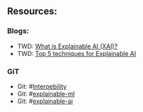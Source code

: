 


## Resources:

### Blogs:
- TWD: [What is Explainable AI (XAI)?](https://towardsdatascience.com/what-is-explainable-ai-xai-afc56938d513)
- TWD: [Top 5 techniques for Explainable AI](https://towardsdatascience.com/top-5-techniques-for-explainable-ai-34349990cc83)

### GiT
- Git: #[Interpebility](https://github.com/topics/interpretability)
- Git: #[explainable-ml](https://github.com/topics/explainable-ml)
- Git: #[explainable-ai](https://github.com/topics/explainable-ai)

